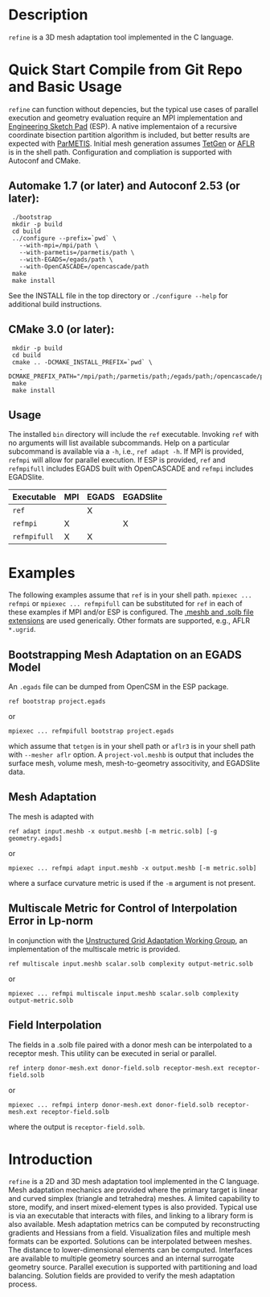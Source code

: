 # Description

`refine` is a 3D mesh adaptation tool implemented in the C language.

# Quick Start Compile from Git Repo and Basic Usage

`refine` can function without depencies, but the typical use cases of
parallel execution and geometry evaluation require an MPI implementation
and [Engineering Sketch Pad](https://acdl.mit.edu/ESP/ESPreadme.txt) (ESP).
A native implementaion of a recursive coordinate bisection partition
algorithm is included, but better results are expected with
[ParMETIS](http://glaros.dtc.umn.edu/gkhome/metis/parmetis/overview).
Initial mesh generation assumes
[TetGen](http://wias-berlin.de/software/tetgen/) or
[AFLR](http://www.simcenter.msstate.edu/research/cavs_cfd/aflr.php) is in
the shell path.
Configuration and compliation is supported with Autoconf and CMake.

## Automake 1.7 (or later) and Autoconf 2.53 (or later):
```
 ./bootstrap
 mkdir -p build
 cd build
 ../configure --prefix=`pwd` \
   --with-mpi=/mpi/path \
   --with-parmetis=/parmetis/path \
   --with-EGADS=/egads/path \
   --with-OpenCASCADE=/opencascade/path
 make
 make install
```
See the INSTALL file in the top directory or `./configure --help`
for additional build instructions.

## CMake 3.0 (or later):
```
 mkdir -p build
 cd build
 cmake .. -DCMAKE_INSTALL_PREFIX=`pwd` \
   -DCMAKE_PREFIX_PATH="/mpi/path;/parmetis/path;/egads/path;/opencascade/path"
 make
 make install
```

## Usage

The installed `bin` directory will include the `ref` executable.
Invoking `ref` with no arguments will list available subcommands.
Help on a particular subcommand is available via a `-h`, i.e.,
`ref adapt -h`. If MPI is provided, `refmpi` will allow for parallel
execution. If ESP is provided, `ref` and `refmpifull` includes
EGADS built with OpenCASCADE and `refmpi` includes EGADSlite.

|  Executable  |MPI|EGADS|EGADSlite|
|--------------|---|-----|---------|
| `ref`        |   |  X  |         |
| `refmpi`     | X |     |    X    |
| `refmpifull` | X |  X  |         |

# Examples

The following examples assume that `ref` is in your shell path.
`mpiexec ... refmpi` or `mpiexec ... refmpifull` can be substituted for
`ref` in each of these examples if MPI and/or ESP is configured. The
[.meshb and .solb file extensions](https://github.com/LoicMarechal/libMeshb)
are used generically. Other formats are supported, e.g.,
AFLR `*.ugrid`.

## Bootstrapping Mesh Adaptation on an EGADS Model

An `.egads` file can be dumped from OpenCSM in the ESP package.
```
ref bootstrap project.egads
```
or
```
mpiexec ... refmpifull bootstrap project.egads
```
which assume that `tetgen` is in your shell path or
`aflr3` is in your shell path with `--mesher aflr` option.
A `project-vol.meshb` is output that includes the surface mesh,
volume mesh, mesh-to-geometry associtivity, and EGADSlite data.

## Mesh Adaptation

The mesh is adapted with
```
ref adapt input.meshb -x output.meshb [-m metric.solb] [-g geometry.egads]
```
or
```
mpiexec ... refmpi adapt input.meshb -x output.meshb [-m metric.solb]
```
where a surface curvature metric is used if the `-m` argument is not present.

## Multiscale Metric for Control of Interpolation Error in Lp-norm

In conjunction with the
[Unstructured Grid Adaptation Working Group](https://ugawg.github.io/),
an implementation of the multiscale metric is provided.
```
ref multiscale input.meshb scalar.solb complexity output-metric.solb
```
or
```
mpiexec ... refmpi multiscale input.meshb scalar.solb complexity output-metric.solb
```

## Field Interpolation
The fields in a .solb file paired with a donor mesh can be interpolated to
a receptor mesh. This utility can be executed in serial or parallel.

```
ref interp donor-mesh.ext donor-field.solb receptor-mesh.ext receptor-field.solb
```
or 
```
mpiexec ... refmpi interp donor-mesh.ext donor-field.solb receptor-mesh.ext receptor-field.solb
```
where the output is `receptor-field.solb`.

# Introduction

`refine` is a 2D and 3D mesh adaptation tool implemented in the C
language.  Mesh adaptation mechanics are provided where the primary
target is linear and curved simplex (triangle and tetrahedra)
meshes. A limited capability to store, modify, and insert
mixed-element types is also provided. Typical use is via an executable
that interacts with files, and linking to a library form is also
available. Mesh adaptation metrics can be computed by reconstructing
gradients and Hessians from a field. Visualization files and multiple
mesh formats can be exported. Solutions can be interpolated between
meshes. The distance to lower-dimensional elements can be computed.
Interfaces are available to multiple geometry sources and an internal
surrogate geometry source. Parallel execution is supported with
partitioning and load balancing. Solution fields are provided to
verify the mesh adaptation process.

